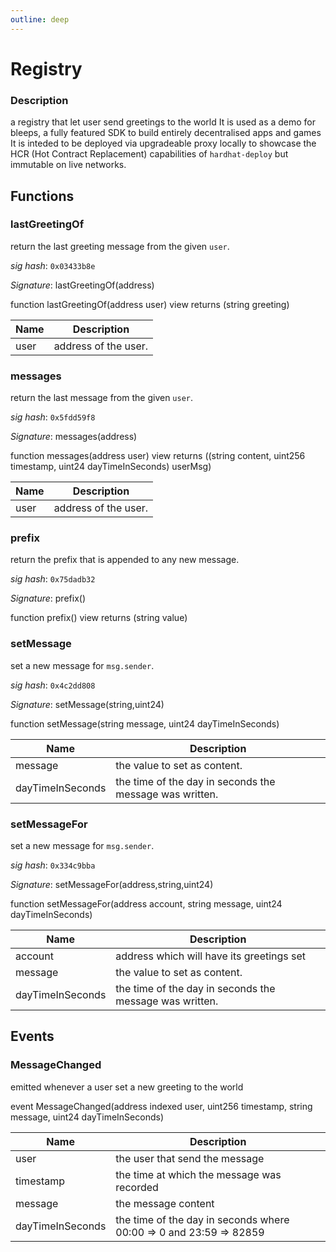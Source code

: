 ```yaml
---
outline: deep
---
```

# Registry


### **Description**

a registry that let user send greetings to the world  It is used as a demo for bleeps,  a fully featured SDK to build entirely decentralised apps and games  It is inteded to be deployed via upgradeable proxy locally  to showcase the HCR (Hot Contract Replacement) capabilities of `hardhat-deploy`  but immutable on live networks.

## Functions

### **lastGreetingOf**

return the last greeting message from the given `user`.

*sig hash*: `0x03433b8e`

*Signature*: lastGreetingOf(address)

function lastGreetingOf(address user) view returns (string greeting)

| Name | Description 
| ---- | ----------- 
| user | address of the user.

### **messages**

return the last message from the given `user`.

*sig hash*: `0x5fdd59f8`

*Signature*: messages(address)

function messages(address user) view returns ((string content, uint256 timestamp, uint24 dayTimeInSeconds) userMsg)

| Name | Description 
| ---- | ----------- 
| user | address of the user.

### **prefix**

return the prefix that is appended to any new message.

*sig hash*: `0x75dadb32`

*Signature*: prefix()

function prefix() view returns (string value)

### **setMessage**

set a new message for `msg.sender`.

*sig hash*: `0x4c2dd808`

*Signature*: setMessage(string,uint24)

function setMessage(string message, uint24 dayTimeInSeconds)

| Name | Description 
| ---- | ----------- 
| message | the value to set as content.
| dayTimeInSeconds | the time of the day in seconds the message was written.

### **setMessageFor**

set a new message for `msg.sender`.

*sig hash*: `0x334c9bba`

*Signature*: setMessageFor(address,string,uint24)

function setMessageFor(address account, string message, uint24 dayTimeInSeconds)

| Name | Description 
| ---- | ----------- 
| account | address which will have its greetings set
| message | the value to set as content.
| dayTimeInSeconds | the time of the day in seconds the message was written.


## Events

### **MessageChanged**

emitted whenever a user set a new greeting to the world

event MessageChanged(address indexed user, uint256 timestamp, string message, uint24 dayTimeInSeconds)

| Name | Description 
| ---- | ----------- 
| user | the user that send the message
| timestamp | the time at which the message was recorded
| message | the message content
| dayTimeInSeconds | the time of the day in seconds where 00:00 => 0 and 23:59 => 82859


